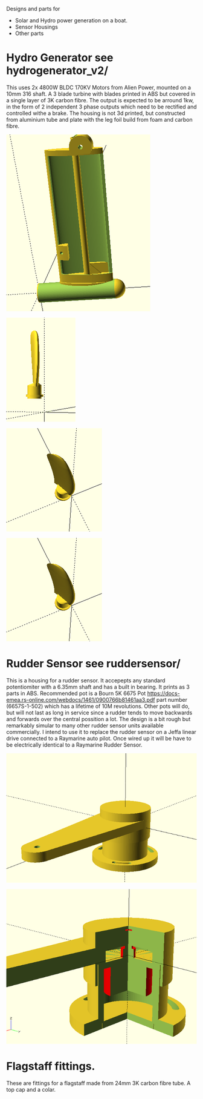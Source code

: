

Designs and parts for 
* Solar and Hydro power generation on a boat.
* Sensor Housings
* Other parts


# Hydro Generator see hydrogenerator_v2/

This uses 2x 4800W BLDC 170KV Motors from Alien Power, mounted on a 10mm 316 shaft. A 3 blade turbine with blades printed in ABS but covered in a single layer of 3K carbon fibre. The output is expected to be arround 1kw, in the form of 2 independent 3 phase outputs which need to be rectified and controlled withe a brake. The housing is not 3d printed, but constructed from aluminium tube and plate with the leg foil build from foam and carbon fibre.

![Body](hydrogenertor_v2/leg.png)

![Blade](hydrogenertor_v2/blade.png)

![Blade view 2](hydrogenertor_v2/blade_view2.png)

![Blade view 2](hydrogenertor_v2/blade_view2.png)


# Rudder Sensor see ruddersensor/

This is a housing for a rudder sensor. It accepepts any standard potentiomiter with a 6.35mm shaft and has a built in bearing. It prints as 3 parts in ABS.  Recommended pot is a Bourn 5K 6675 Pot https://docs-emea.rs-online.com/webdocs/1461/0900766b81461aa3.pdf part number (6657S-1-502) which has a lifetime of 10M revolutions. Other pots will do, but will not last as long in service since a rudder tends to move backwards and forwards over the central possition a lot. The design is a bit rough but remarkably simular to many other rudder sensor units available commercially. I intend to use it to replace the rudder sensor on a Jeffa linear drive connected to a Raymarine auto pilot. Once wired up it will be have to be electrically identical to a Raymarine Rudder Sensor.

![Rudder Sensor](ruddersensor/ruddersensor.png)

![Rudder Sensor Section](ruddersensor/ruddersensor_section.png)


# Flagstaff fittings.

These are fittings for a flagstaff made from 24mm 3K carbon fibre tube. A top cap and a colar.

